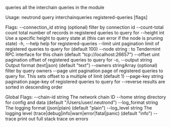 queries all the interchain queries in the module

Usage:
  neutrond query interchainqueries registered-queries [flags]

Flags:
      --connection_id string   (optional) filter by connection id
      --count-total            count total number of records in registered queries to query for
      --height int             Use a specific height to query state at (this can error if the node is pruning state)
  -h, --help                   help for registered-queries
      --limit uint             pagination limit of registered queries to query for (default 100)
      --node string            <host>:<port> to Tendermint RPC interface for this chain (default "tcp://localhost:26657")
      --offset uint            pagination offset of registered queries to query for
  -o, --output string          Output format (text|json) (default "text")
      --owners stringArray     (optional) filter by query owners
      --page uint              pagination page of registered queries to query for. This sets offset to a multiple of limit (default 1)
      --page-key string        pagination page-key of registered queries to query for
      --reverse                results are sorted in descending order

Global Flags:
      --chain-id string     The network chain ID
      --home string         directory for config and data (default "/Users/user/.neutrond")
      --log_format string   The logging format (json|plain) (default "plain")
      --log_level string    The logging level (trace|debug|info|warn|error|fatal|panic) (default "info")
      --trace               print out full stack trace on errors
